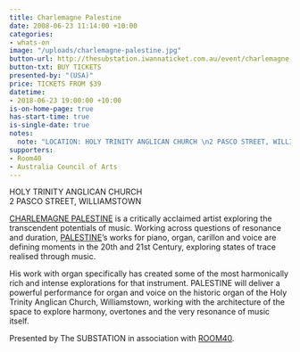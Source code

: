 ```yaml
---
title: Charlemagne Palestine
date: 2008-06-23 11:14:00 +10:00
categories:
- whats-on
image: "/uploads/charlemagne-palestine.jpg"
button-url: http://thesubstation.iwannaticket.com.au/event/charlemagne-palestine-usa-MTQzNzI
button-txt: BUY TICKETS
presented-by: "(USA)"
price: TICKETS FROM $39
datetime:
- 2018-06-23 19:00:00 +10:00
is-on-home-page: true
has-start-time: true
is-single-date: true
notes:
  note: "LOCATION: HOLY TRINITY ANGLICAN CHURCH \n2 PASCO STREET, WILLIAMSTOWN"
supporters:
- Room40
- Australia Council of Arts
---
```


HOLY TRINITY ANGLICAN CHURCH <br>
2 PASCO STREET, WILLIAMSTOWN

[CHARLEMAGNE PALESTINE](https://www.theguardian.com/music/2010/mar/04/charlemagne-palestine-carillon-bells) is a critically acclaimed artist exploring the transcendent potentials of music. Working across questions of resonance and duration, [PALESTINE](https://www.youtube.com/watch?v=bulibjyaQ0s&t=1247s)’s works for piano, organ, carillon and voice are defining moments in the 20th and 21st Century, exploring states of trace realised through music.

His work with organ specifically has created some of the most harmonically rich and intense explorations for that instrument. PALESTINE will deliver a powerful performance for organ and voice on the historic organ of the Holy Trinity Anglican Church, Williamstown, working with the architecture of the space to explore harmony, overtones and the very resonance of music itself. 

Presented by The SUBSTATION in association with [ROOM40](http://room40.org/).
